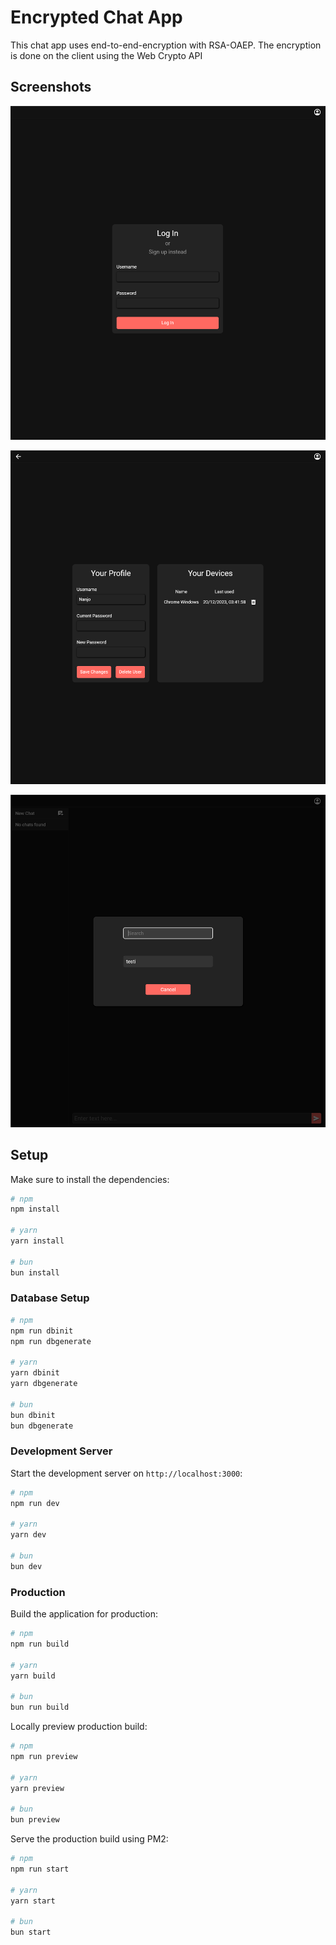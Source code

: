 # Encrypted Chat App

This chat app uses end-to-end-encryption with RSA-OAEP.
The encryption is done on the client using the Web Crypto API

## Screenshots

![Login page](screenshots/login.png)

![User profile](screenshots/user-profile.png)

![User search](screenshots/user-search.png)

## Setup

Make sure to install the dependencies:

```bash
# npm
npm install

# yarn
yarn install

# bun
bun install
```

### Database Setup

```bash
# npm
npm run dbinit
npm run dbgenerate

# yarn
yarn dbinit
yarn dbgenerate

# bun
bun dbinit
bun dbgenerate
```

### Development Server

Start the development server on `http://localhost:3000`:

```bash
# npm
npm run dev

# yarn
yarn dev

# bun
bun dev
```

### Production

Build the application for production:

```bash
# npm
npm run build

# yarn
yarn build

# bun
bun run build
```

Locally preview production build:

```bash
# npm
npm run preview

# yarn
yarn preview

# bun
bun preview
```

Serve the production build using PM2:

```bash
# npm
npm run start

# yarn
yarn start

# bun
bun start
```
